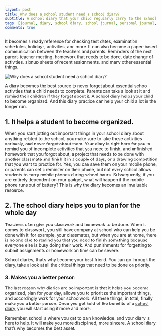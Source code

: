 ```yaml
---
layout: post
title: Why does a school student need a school diary?
subtitle: A school diary that your child regularly carry to the school plays a vital role in your child’s life.
tags: [journal, diary, school diary, school journal, personal journal, online journal, online diary, writing, writing community, secret diary]
comments: true
---
```


<p>It becomes a ready reference for checking test dates, examination schedules, holidays, activities, and more. It can also become a paper-based communication between the teachers and parents.  Reminders of the next parent-teacher meeting, homework that needs to be done, date change of activities, signup sheets of recent assignments, and many other essential things.</p>

![Why does a school student need a school diary?](/img/post/why-does-a-school-student-need-a-school-diary.jpg)

<p>A diary becomes the best source to never forget about essential school activities that a child needs to complete. Parents can take a look at it and remind their children if they forget about it. A school diary helps your child to become organized. And this diary practice can help your child a lot in the longer run.</p>

<h2>1. It helps a student to become organized.</h2>
<p>When you start jotting out important things in your school diary about anything related to the school, you make sure to take those activities seriously, and never forget about them. Your diary is right here for you to remind you of incomplete activities that you need to finish, and unfinished homework that you forgot about, a project that needs to be done with another classmate and finish it in a couple of days, or a drawing competition that you want to practice for. 
Yes, you can save them on your mobile phone, or parents can set a reminder on their phone, but not every school allows students to carry mobile phones during school hours. Subsequently, if you are entirely dependent on your gadget, what will happen if the mobile phone runs out of battery? This is why the diary becomes an invaluable resource.</p> 

<h2>2. The school diary helps you to plan for the whole day</h2>
<p>Teachers often give you classwork and homework to be done. When it comes to classwork, you still have company at school who can help you be done with it, for example, your classmates, but when you are at home, there is no one else to remind you that you need to finish something because everyone else is busy doing their work. And punishments for forgetting to submit assignments or homework on time can be severe.</p>

<p>School diaries, that’s why become your best friend. You can go through the diary, take a look at all the critical things that need to be done on priority.</p>

<h3>3. Makes you a better person</h3>
<p>The last reason why diaries are so important is that it helps you become organized, plan for your day, allows you to prioritize the important things, and accordingly work for your schoolwork. All these things, in total, finally make you a better person. Once you get hold of the benefits of a <a href="https://www.goodnightjournal.com/diary/school-diary" alt="School diary">school diary</a>, you will start using it more and more.</p>

<p>Remember, school is where you get to gain knowledge, and your diary is here to help. It will make you more disciplined, more sincere. A school diary that’s why becomes the best asset.</p>